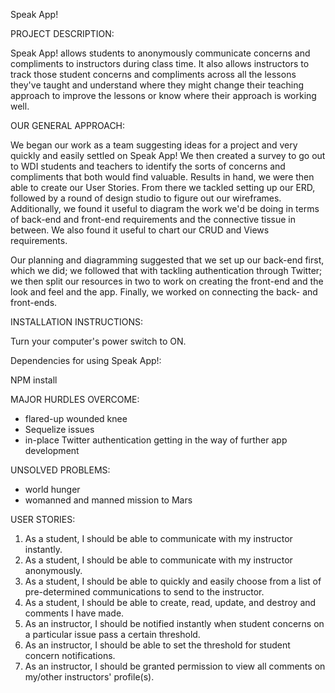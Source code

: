 Speak App!

PROJECT DESCRIPTION:

Speak App! allows students to anonymously communicate concerns and compliments to instructors during class time. It also allows instructors to track those student concerns and compliments across all the lessons they've taught and understand where they might change their teaching approach to improve the lessons or know where their approach is working well.

OUR GENERAL APPROACH:

We began our work as a team suggesting ideas for a project and very quickly and easily settled on Speak App! We then created a survey to go out to WDI students and teachers to identify the sorts of concerns and compliments that both would find valuable. Results in hand, we were then able to create our User Stories. From there we tackled setting up our ERD, followed by a round of design studio to figure out our wireframes. Additionally, we found it useful to diagram the work we'd be doing in terms of back-end and front-end requirements and the connective tissue in between. We also found it useful to chart our CRUD and Views requirements.

Our planning and diagramming suggested that we set up our back-end first, which we did; we followed that with tackling authentication through Twitter; we then split our resources in two to work on creating the front-end and the look and feel and the app. Finally, we worked on connecting the back- and front-ends. 

INSTALLATION INSTRUCTIONS:

Turn your computer's power switch to ON. 

Dependencies for using Speak App!:

NPM install



MAJOR HURDLES OVERCOME:

- flared-up wounded knee
- Sequelize issues
- in-place Twitter authentication getting in the way of further app development

UNSOLVED PROBLEMS:

- world hunger
- womanned and manned mission to Mars

USER STORIES:

1. As a student, I should be able to communicate with my instructor instantly.  
2. As a student, I should be able to communicate with my instructor anonymously.  
3. As a student, I should be able to quickly and easily choose from a list of pre-determined communications to send to the
   instructor.  
4. As a student, I should be able to create, read, update, and destroy and comments I have made.  
5. As an instructor, I should be notified instantly when student concerns on a particular issue pass a certain threshold.  
6. As an instructor, I should be able to set the threshold for student concern notifications.  
7. As an instructor, I should be granted permission to view all comments on my/other instructors' profile(s).  
